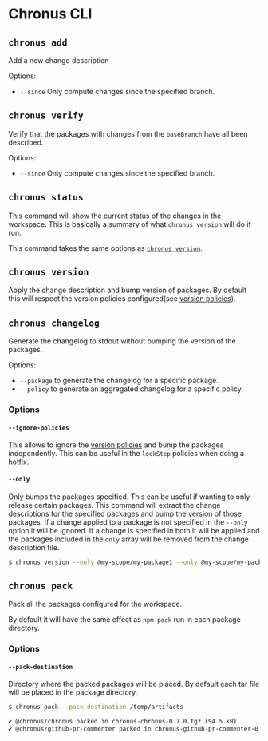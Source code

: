 # Chronus CLI

## `chronus add`

Add a new change description

Options:

- `--since` Only compute changes since the specified branch.

## `chronus verify`

Verify that the packages with changes from the `baseBranch` have all been described.

Options:

- `--since` Only compute changes since the specified branch.

## `chronus status`

This command will show the current status of the changes in the workspace. This is basically a summary of what `chronus version` will do if run.

This command takes the same options as [`chronus version`](#chronus-version).

## `chronus version`

Apply the change description and bump version of packages. By default this will respect the version policies configured(see [version policies](version-policies.md)).

## `chronus changelog`

Generate the changelog to stdout without bumping the version of the packages.

Options:

- `--package` to generate the changelog for a specific package.
- `--policy` to generate an aggregated changelog for a specific policy.

### Options

#### `--ignore-policies`

This allows to ignore the [version policies](version-policies.md) and bump the packages independently. This can be useful in the `lockStep` policies when doing a hotfix.

#### `--only`

Only bumps the packages specified. This can be useful if wanting to only release certain packages. This command will extract the change descriptions for the specified packages and bump the version of those packages. If a change applied to a package is not specified in the `--only` option it will be ignored. If a change is specified in both it will be applied and the packages included in the `only` array will be removed from the change description file.

```bash
$ chronus version --only @my-scope/my-package1 --only @my-scope/my-package2
```

## `chronus pack`

Pack all the packages configured for the workspace.

By default it will have the same effect as `npm pack` run in each package directory.

### Options

#### `--pack-destination`

Directory where the packed packages will be placed. By default each tar file will be placed in the package directory.

```bash
$ chronus pack --pack-destination /temp/artifacts

✔ @chronus/chronus packed in chronus-chronus-0.7.0.tgz (94.5 kB)
✔ @chronus/github-pr-commenter packed in chronus-github-pr-commenter-0.3.0.tgz (5.49 kB)
```

